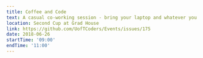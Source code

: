 ```yaml
---
title: Coffee and Code
text: A casual co-working session - bring your laptop and whatever you're working on!
location: Second Cup at Grad House
link: https://github.com/UofTCoders/Events/issues/175
date: 2018-06-26
startTime: '09:00'
endTime: '11:00'
---
```

